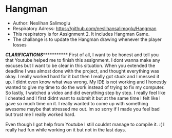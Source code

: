 # Hangman
- Author: Neslihan Salimoglu
- Respiratory Adress: https://github.com/neslihansalimoglu/Hangman
- This respiratory is for Assignment 2. It includes Hangman Game.
- The challange is to update the Hangman drawing whenever the player losses

*********************************************************CLARIFICATIONS********************************************************************
  First of all, I want to be honest and tell you that Youtube helped me to finish this assignment. I dont wanna make any excuses but I want to be clear in this situation.
   When you extended the deadline I was almost done with the project, and thought everything was okay. I really worked hard for it but then I really got stuck and I messed it up.
   I didnt even know what was wrong. My IDE is not working and I honestly wanted to give my time to do the work instead of trying to fix my computer. So lastly, I watched a video and did everything step by step. I really feel like I cheated and I first didnt want to submit it but at the same time I felt like I gave so much time on it. I really wanted to come up with something awesome maybe that stressed me out. Im so sorry if I made you feel bad but trust me I really worked hard. 

   Even though I got help from Youtube I still couldnt manage to compile it. :( 
   I really had fun while working on it but not in the last days.
